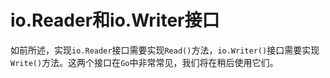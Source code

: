 # **io.Reader和io.Writer接口**

如前所述，实现`io.Reader`接口需要实现`Read()`方法，`io.Writer()`接口需要实现`Write()`方法。这两个接口在`Go`中非常常见，我们将在稍后使用它们。

